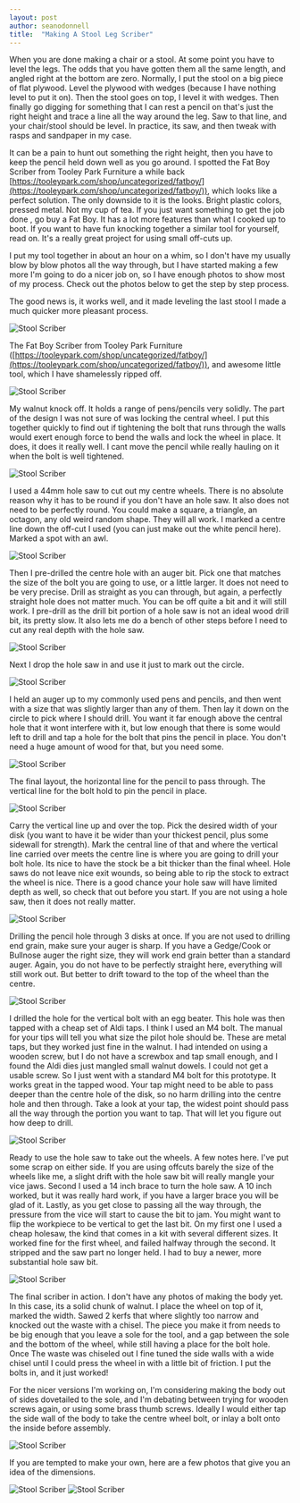 ```yaml
---
layout: post
author: seanodonnell
title:  "Making A Stool Leg Scriber"
---
```


When you are done making a chair or a stool. At some point you have to level the legs. The odds that you have gotten them all the same length, and angled right at the bottom are zero. Normally, I put the stool on a big piece of flat plywood. Level the plywood with wedges (because I have nothing level to put it on). Then the stool goes on top, I level it with wedges. Then finally go digging for something that I can rest a pencil on that's just the right height and trace a line all the way around the leg. Saw to that line, and your chair/stool should be level. In practice, its saw, and then tweak with rasps and sandpaper in my case.  

It can be a pain to hunt out something the right height, then you have to keep the pencil held down well as you go around. I spotted the Fat Boy Scriber from Tooley Park Furniture a while back [https://tooleypark.com/shop/uncategorized/fatboy/](https://tooleypark.com/shop/uncategorized/fatboy/)), which looks like a perfect solution. The only downside to it is the looks. Bright plastic colors, pressed metal. Not my cup of tea. If you just want something to get the job done , go buy a Fat Boy. It has a lot more features than what I cooked up to boot. If you want to have fun knocking together a similar tool for yourself, read on. It's a really great project for using small off-cuts up.

I put my tool together in about an hour on a whim, so I don't have my usually blow by blow photos all the way through, but I have started making a few more I'm going to do a nicer job on, so I have enough photos to show most of my process. Check out the photos below to get the step by step process.

The good news is, it works well, and it made leveling the last stool I made a much quicker more pleasant process.


![Stool Scriber](/assets/images/scriber/fatboy.jpg)

The Fat Boy Scriber from Tooley Park Furniture ([https://tooleypark.com/shop/uncategorized/fatboy/](https://tooleypark.com/shop/uncategorized/fatboy/)), and awesome little tool, which I have shamelessly ripped off.

![Stool Scriber](/assets/images/scriber/1.jpg)

My walnut knock off. It holds a range of pens/pencils very solidly. The part of the design I was not sure of was locking the central wheel. I put this together quickly to find out if tightening the bolt that runs through the walls would exert enough force to bend the walls and lock the wheel in place. It does, it does it really well. I cant move the pencil while really hauling on it when the bolt is well tightened.   

![Stool Scriber](/assets/images/scriber/2.jpg)

I used a 44mm hole saw to cut out my centre wheels. There is no absolute reason why it has to be round if you don't have an hole saw. It also does not need to be perfectly round. You could make a square, a triangle, an octagon, any old weird random shape. They will all work. I marked a centre line down the off-cut I used (you can just make out the white pencil here). Marked a spot with an awl.  

![Stool Scriber](/assets/images/scriber/3.jpg)

Then I pre-drilled the centre hole with an auger bit. Pick one that matches the size of the bolt you are going to use, or a little larger. It does not need to be very precise. Drill as straight as you can through, but again, a perfectly straight hole does not matter much. You can be off quite a bit and it will still work. I pre-drill as the drill bit portion of a hole saw is not an ideal wood drill bit, its pretty slow. It also lets me do a bench of other steps before I need to cut any real depth with the hole saw.    

![Stool Scriber](/assets/images/scriber/4.jpg)

Next I drop the hole saw in and use it just to mark out the circle.

![Stool Scriber](/assets/images/scriber/5.jpg)

I held an auger up to my commonly used pens and pencils, and then went with a size that was slightly larger than any of them. Then lay it down on the circle to pick where I should drill. You want it far enough above the central hole that it wont interfere with it, but low enough that there is some would left to drill and tap a hole for the bolt that pins the pencil in place. You don't need a huge amount of wood for that, but you need some.

![Stool Scriber](/assets/images/scriber/6.jpg)

The final layout, the horizontal line for the pencil to pass through. The vertical line for the bolt hold to pin the pencil in place.

![Stool Scriber](/assets/images/scriber/8.jpg)

Carry the vertical line up and over the top. Pick the desired width of your disk (you want to have it be wider than your thickest pencil, plus some sidewall for strength). Mark the central line of that and where the vertical line carried over meets the centre line is where you are going to drill your bolt hole. Its nice to have the stock be a bit thicker than the final wheel. Hole saws do not leave nice exit wounds, so being able to rip the stock to extract the wheel is nice. There is a good chance your hole saw will have limited depth as well, so check that out before you start. If you are not using a hole saw, then it does not really matter.   

![Stool Scriber](/assets/images/scriber/9.jpg)

Drilling the pencil hole through 3 disks at once. If you are not used to drilling end grain, make sure your auger is sharp. If you have a Gedge/Cook or Bullnose auger the right size, they will work end grain better than a standard auger. Again, you do not have to be perfectly straight here, everything will still work out. But better to drift toward to the top of the wheel than the centre.  


![Stool Scriber](/assets/images/scriber/10.jpg)

I drilled the hole for the vertical bolt with an egg beater. This hole was then tapped with a cheap set of Aldi taps. I think I used an M4 bolt. The manual for your tips will tell you what size the pilot hole should be. These are metal taps, but they worked just fine in the walnut. I had intended on using a wooden screw, but I do not have a screwbox and tap small enough, and I found the Aldi dies just mangled small walnut dowels. I could not get a usable screw. So I just went with a standard M4 bolt for this prototype. It works great in the tapped wood.
Your tap might need to be able to pass deeper than the centre hole of the disk, so no harm drilling into the centre hole and then through. Take a look at your tap, the widest point should pass all the way through the portion you want to tap. That will let you figure out how deep to drill.  


![Stool Scriber](/assets/images/scriber/11.jpg)

Ready to use the hole saw to take out the wheels. A few notes here. I've put some scrap on either side. If you are using offcuts barely the size of the wheels like me, a slight drift with the hole saw bit will really mangle your vice jaws. Second I used a 14 inch brace to turn the hole saw. A 10 inch worked, but it was really hard work, if you have a larger brace you will be glad of it. Lastly, as you get close to passing all the way through, the pressure from the vice will start to cause the bit to jam. You might want to flip the workpiece to be vertical to get the last bit. On my first one I used a cheap holesaw, the kind that comes in a kit with several different sizes. It worked fine for the first wheel, and failed halfway through the second. It stripped and the saw part no longer held. I had to buy a newer, more substantial hole saw bit.  

![Stool Scriber](/assets/images/scriber/12.jpg)

The final scriber in action. I don't have any photos of making the body yet. In this case, its a solid chunk of walnut. I place the wheel on top of it, marked the width. Sawed 2 kerfs that where slightly too narrow and knocked out the waste with a chisel. The piece you make it from needs to be big enough that you leave a sole for the tool, and a gap between the sole and the bottom of the wheel, while still having a place for the bolt hole. Once The waste was chiseled out I fine tuned the side walls with a wide chisel until I could press the wheel in with a little bit of friction. I put the bolts in, and it just worked!    

For the nicer versions I'm working on, I'm considering making the body out of sides dovetailed to the sole, and I'm debating between trying for wooden screws again, or using some brass thumb screws. Ideally I would either tap the side wall of the body to take the centre wheel bolt, or inlay a bolt onto the inside before assembly.  


![Stool Scriber](/assets/images/scriber/14.jpg)

If you are tempted to make your own, here are a few photos that give you an idea of the dimensions.


![Stool Scriber](/assets/images/scriber/16.jpg)
![Stool Scriber](/assets/images/scriber/17.jpg)
